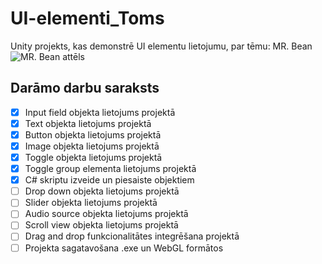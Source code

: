 # UI-elementi_Toms
Unity projekts, kas demonstrē UI elementu lietojumu, par tēmu: MR. Bean
![MR. Bean attēls](https://www.pngarts.com/files/4/Mr.-Bean-PNG-Image-365x279.png)

## Darāmo darbu saraksts
- [x] Input field objekta lietojums projektā
- [x] Text objekta lietojums projektā
- [x] Button objekta lietojums projektā
- [x] Image objekta lietojums projektā
- [x] Toggle objekta lietojums projektā
- [x] Toggle group elementa lietojums projektā
- [x] C# skriptu izveide un piesaiste objektiem
- [ ] Drop down objekta lietojums projektā
- [ ] Slider objekta lietojums projektā
- [ ] Audio source objekta lietojums projektā
- [ ] Scroll view objekta lietojums projektā
- [ ] Drag and drop funkcionalitātes integrēšana projektā
- [ ] Projekta sagatavošana .exe un WebGL formātos
